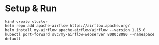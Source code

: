 # Setup & Run

    kind create cluster
    helm repo add apache-airflow https://airflow.apache.org/
    helm install my-airflow apache-airflow/airflow --version 1.15.0
    kubectl port-forward svc/my-airflow-webserver 8080:8080 --namespace default
